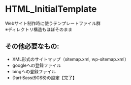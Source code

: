 # HTML_InitialTemplate

Webサイト制作時に使うテンプレートファイル群 \
※ディレクトリ構造もほぼそのまま

## その他必要なもの:
- XML形式のサイトマップ（sitemap.xml, wp-sitemap.xml）
- googleへの登録ファイル
- bingへの登録ファイル
- ~~Dart Sass(SCSS)の設定~~【完了】
